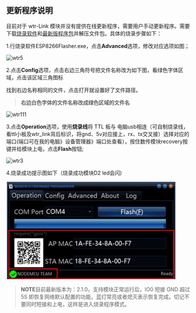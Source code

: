 ## 更新程序说明

目前对于 wtr-Link 模块并没有提供在线更新程序，需要用户手动更新程序。需要下载[烧录软件](http://fw.cuav.net/pc/ESP8266Flasher.rar)和[最新版程序包](http://fw.cuav.net/pc/wtrlink.rar)并解压文件包。具体的烧录步骤如下：

1.行烧录软件ESP8266Flasher.exe，点击**Advanced**选项，修改对应选项如图；

![wtr5](../../assets/wtr5.jpg)

2.点击**Config**选项，点击右边三角符号把文件名称改为如下图，看绿色字体区域，点击该区域三角图标

找到右边名称相同的文件，点击打开就设置好了文件路径。

>**右边白色字体的文件名称改成绿色区域的文件名**

![wtr111](../../assets/wtr111.png)

3.点击**Operation**选项，使用**烧录线**将 TTL 板与 电脑usb相连（可自制烧录线，看ttl小板及wtr\_link背后标识，将gnd、5v对应接上，rx、tx交叉接）选择对应的端口\(端口可在我的电脑》设备管理器》端口处查看），按住数传模块recovery按键并给模块上电，点击**Flash**按钮;

![wtr3](../../assets/wtr3.jpg)

4.烧录成功提示图如下（烧录成功模块D2 led会闪\)

![wtr14](../assets/wtr4.jpg)

>**NOTE**目前最新版本为：2.1.0，支持模块正常运行后，IO0 短接 GND 超过 5S 即恢复网络默认配置的功能，蓝灯常亮或者熄灭表示恢复完成。切记不要同时短接和上电，这样是进入烧录程序模式。





